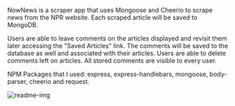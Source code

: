 
NowNews is a scraper app that uses Mongoose and Cheerio to scrape news from the NPR website. Each scraped article will be saved to MongoDB.

Users are able to leave comments on the articles displayed and revisit them later accessing the "Saved Articles" link. The comments will be saved to the database as well and associated with their articles. Users are able to delete comments left on articles. All stored comments are visible to every user.

NPM Packages that I used: express, express-handlebars, mongoose, body-parser, cheerio and request.

![readme-img](https://user-images.githubusercontent.com/37246764/45836545-24704f80-bcdb-11e8-8956-ff61d77aebb1.jpg)
